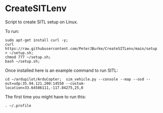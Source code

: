 # CreateSITLenv
Script to create SITL setup on Linux.

To run: 
 ```
sudo apt-get install curl -y;
curl https://raw.githubusercontent.com/PeterJBurke/CreateSITLenv/main/setup.sh > ~/setup.sh;
chmod 777 ~/setup.sh;
bash ~/setup.sh;
```

Once installed here is an example command to run SITL:
 ```
cd ~/ardupilot/ArduCopter;  sim_vehicle.py --console --map --osd --out=udp:35.94.121.200:14550 --custom-location=33.64586111,-117.84275,25,0
 ```

The first time you might have to run this:
 ```
. ~/.profile
 ```
